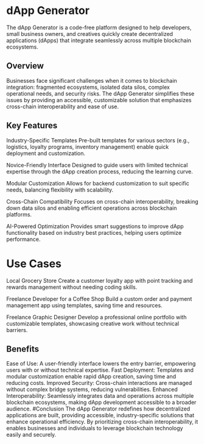 # dApp Generator
The dApp Generator is a code-free platform designed to help developers, small business owners, and creatives quickly create decentralized applications (dApps) that integrate seamlessly across multiple blockchain ecosystems.

## Overview
Businesses face significant challenges when it comes to blockchain integration: fragmented ecosystems, isolated data silos, complex operational needs, and security risks. The dApp Generator simplifies these issues by providing an accessible, customizable solution that emphasizes cross-chain interoperability and ease of use.

## Key Features
Industry-Specific Templates
Pre-built templates for various sectors (e.g., logistics, loyalty programs, inventory management) enable quick deployment and customization.

Novice-Friendly Interface
Designed to guide users with limited technical expertise through the dApp creation process, reducing the learning curve.

Modular Customization
Allows for backend customization to suit specific needs, balancing flexibility with scalability.

Cross-Chain Compatibility
Focuses on cross-chain interoperability, breaking down data silos and enabling efficient operations across blockchain platforms.

AI-Powered Optimization
Provides smart suggestions to improve dApp functionality based on industry best practices, helping users optimize performance.

# Use Cases
Local Grocery Store
Create a customer loyalty app with point tracking and rewards management without needing coding skills.

Freelance Developer for a Coffee Shop
Build a custom order and payment management app using templates, saving time and resources.

Freelance Graphic Designer
Develop a professional online portfolio with customizable templates, showcasing creative work without technical barriers.

## Benefits
Ease of Use: A user-friendly interface lowers the entry barrier, empowering users with or without technical expertise.
Fast Deployment: Templates and modular customization enable rapid dApp creation, saving time and reducing costs.
Improved Security: Cross-chain interactions are managed without complex bridge systems, reducing vulnerabilities.
Enhanced Interoperability: Seamlessly integrates data and operations across multiple blockchain ecosystems, making dApp development accessible to a broader audience.
#Conclusion
The dApp Generator redefines how decentralized applications are built, providing accessible, industry-specific solutions that enhance operational efficiency. By prioritizing cross-chain interoperability, it enables businesses and individuals to leverage blockchain technology easily and securely.

